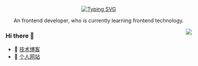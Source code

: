 <p align="center">
 <a href="https://git.io/typing-svg"><img src="https://readme-typing-svg.demolab.com?font=Pacifico&size=30&duration=2500&pause=500&center=true&vCenter=true&width=435&lines=Hi+there+%F0%9F%91%8B;I+am+JP+Chen+%F0%9F%98%B8" alt="Typing SVG" /></a>
</p>

<p align="center">
An frontend developer, who is currently learning frontend technology.
</p>

<img align="right" src="https://github-readme-stats.vercel.app/api?username=Mr-Super-X&show_icons=true&icon_color=CE1D2D&text_color=718096&bg_color=ffffff&hide_title=true" />

### Hi there  🌅

- :orange_book: [技术博客](https://juejin.cn/user/237150241041912/posts)
- :hammer: [个人网站](https://juejin.cn/user/237150241041912/posts)

  
<!--
**Mr-Super-X/Mr-Super-X** is a ✨ _special_ ✨ repository because its `README.md` (this file) appears on your GitHub profile.

Here are some ideas to get you started:

- 🔭 I’m currently working on ...
- 🌱 I’m currently learning ...
- 👯 I’m looking to collaborate on ...
- 🤔 I’m looking for help with ...
- 💬 Ask me about ...
- 📫 How to reach me: ...
- 😄 Pronouns: ...
- ⚡ Fun fact: ...
-->
